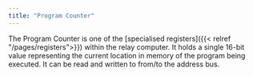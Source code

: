 ```yaml
---
title: "Program Counter"
---
```


The Program Counter is one of the [specialised registers]({{< relref "/pages/registers">}}) within the relay computer. It  holds a single 16-bit value representing the current location in memory of the program being executed. It can be read and
written to from/to the address bus.
